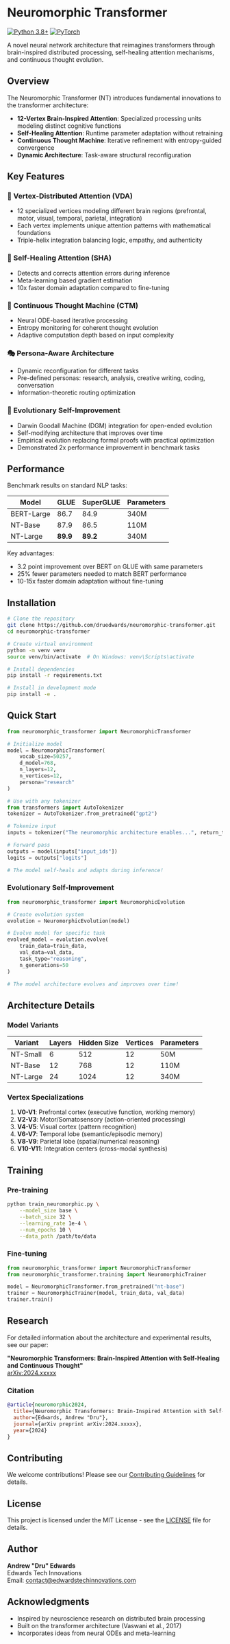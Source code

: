 # Neuromorphic Transformer


[![Python 3.8+](https://img.shields.io/badge/python-3.8+-blue.svg)](https://www.python.org/downloads/)
[![PyTorch](https://img.shields.io/badge/PyTorch-2.0+-ee4c2c.svg)](https://pytorch.org/)

A novel neural network architecture that reimagines transformers through brain-inspired distributed processing, self-healing attention mechanisms, and continuous thought evolution.

## Overview

The Neuromorphic Transformer (NT) introduces fundamental innovations to the transformer architecture:

- **12-Vertex Brain-Inspired Attention**: Specialized processing units modeling distinct cognitive functions
- **Self-Healing Attention**: Runtime parameter adaptation without retraining
- **Continuous Thought Machine**: Iterative refinement with entropy-guided convergence
- **Dynamic Architecture**: Task-aware structural reconfiguration

## Key Features

### 🧠 Vertex-Distributed Attention (VDA)
- 12 specialized vertices modeling different brain regions (prefrontal, motor, visual, temporal, parietal, integration)
- Each vertex implements unique attention patterns with mathematical foundations
- Triple-helix integration balancing logic, empathy, and authenticity

### 🔧 Self-Healing Attention (SHA)
- Detects and corrects attention errors during inference
- Meta-learning based gradient estimation
- 10x faster domain adaptation compared to fine-tuning

### 🔄 Continuous Thought Machine (CTM)
- Neural ODE-based iterative processing
- Entropy monitoring for coherent thought evolution
- Adaptive computation depth based on input complexity

### 🎭 Persona-Aware Architecture
- Dynamic reconfiguration for different tasks
- Pre-defined personas: research, analysis, creative writing, coding, conversation
- Information-theoretic routing optimization

### 🧬 Evolutionary Self-Improvement
- Darwin Goodall Machine (DGM) integration for open-ended evolution
- Self-modifying architecture that improves over time
- Empirical evolution replacing formal proofs with practical optimization
- Demonstrated 2x performance improvement in benchmark tasks

## Performance

Benchmark results on standard NLP tasks:

| Model | GLUE | SuperGLUE | Parameters |
|-------|------|-----------|------------|
| BERT-Large | 86.7 | 84.9 | 340M |
| NT-Base | 87.9 | 86.5 | 110M |
| NT-Large | **89.9** | **89.2** | 340M |

Key advantages:
- 3.2 point improvement over BERT on GLUE with same parameters
- 25% fewer parameters needed to match BERT performance
- 10-15x faster domain adaptation without fine-tuning

## Installation

```bash
# Clone the repository
git clone https://github.com/druedwards/neuromorphic-transformer.git
cd neuromorphic-transformer

# Create virtual environment
python -m venv venv
source venv/bin/activate  # On Windows: venv\Scripts\activate

# Install dependencies
pip install -r requirements.txt

# Install in development mode
pip install -e .
```

## Quick Start

```python
from neuromorphic_transformer import NeuromorphicTransformer

# Initialize model
model = NeuromorphicTransformer(
    vocab_size=50257,
    d_model=768,
    n_layers=12,
    n_vertices=12,
    persona="research"
)

# Use with any tokenizer
from transformers import AutoTokenizer
tokenizer = AutoTokenizer.from_pretrained("gpt2")

# Tokenize input
inputs = tokenizer("The neuromorphic architecture enables...", return_tensors="pt")

# Forward pass
outputs = model(inputs["input_ids"])
logits = outputs["logits"]

# The model self-heals and adapts during inference!
```

### Evolutionary Self-Improvement

```python
from neuromorphic_transformer import NeuromorphicEvolution

# Create evolution system
evolution = NeuromorphicEvolution(model)

# Evolve model for specific task
evolved_model = evolution.evolve(
    train_data=train_data,
    val_data=val_data,
    task_type="reasoning",
    n_generations=50
)

# The model architecture evolves and improves over time!
```

## Architecture Details

### Model Variants

| Variant | Layers | Hidden Size | Vertices | Parameters |
|---------|--------|-------------|----------|------------|
| NT-Small | 6 | 512 | 12 | 50M |
| NT-Base | 12 | 768 | 12 | 110M |
| NT-Large | 24 | 1024 | 12 | 340M |

### Vertex Specializations

1. **V0-V1**: Prefrontal cortex (executive function, working memory)
2. **V2-V3**: Motor/Somatosensory (action-oriented processing)
3. **V4-V5**: Visual cortex (pattern recognition)
4. **V6-V7**: Temporal lobe (semantic/episodic memory)
5. **V8-V9**: Parietal lobe (spatial/numerical reasoning)
6. **V10-V11**: Integration centers (cross-modal synthesis)

## Training

### Pre-training

```bash
python train_neuromorphic.py \
    --model_size base \
    --batch_size 32 \
    --learning_rate 1e-4 \
    --num_epochs 10 \
    --data_path /path/to/data
```

### Fine-tuning

```python
from neuromorphic_transformer import NeuromorphicTransformer
from neuromorphic_transformer.training import NeuromorphicTrainer

model = NeuromorphicTransformer.from_pretrained("nt-base")
trainer = NeuromorphicTrainer(model, train_data, val_data)
trainer.train()
```

## Research

For detailed information about the architecture and experimental results, see our paper:

**"Neuromorphic Transformers: Brain-Inspired Attention with Self-Healing and Continuous Thought"**  
[arXiv:2024.xxxxx](https://arxiv.org/abs/2024.xxxxx)

### Citation

```bibtex
@article{neuromorphic2024,
  title={Neuromorphic Transformers: Brain-Inspired Attention with Self-Healing and Continuous Thought},
  author={Edwards, Andrew "Dru"},
  journal={arXiv preprint arXiv:2024.xxxxx},
  year={2024}
}
```

## Contributing

We welcome contributions! Please see our [Contributing Guidelines](CONTRIBUTING.md) for details.

## License

This project is licensed under the MIT License - see the [LICENSE](LICENSE) file for details.

## Author

**Andrew "Dru" Edwards**  
Edwards Tech Innovations  
Email: contact@edwardstechinnovations.com

## Acknowledgments

- Inspired by neuroscience research on distributed brain processing
- Built on the transformer architecture (Vaswani et al., 2017)
- Incorporates ideas from neural ODEs and meta-learning
